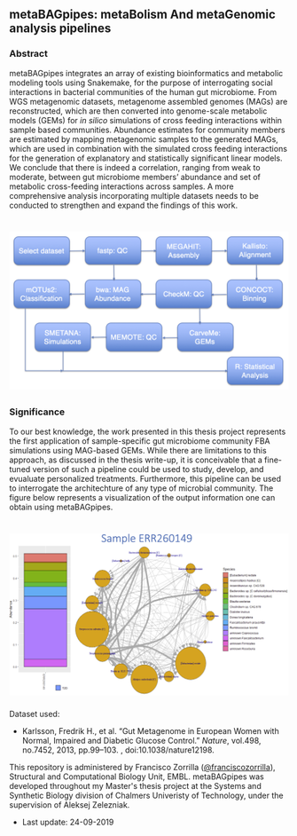 ## metaBAGpipes: metaBolism And metaGenomic analysis pipelines

### Abstract
metaBAGpipes integrates an array of existing bioinformatics and metabolic modeling tools using Snakemake, for the purpose of interrogating social interactions in bacterial communities of the human gut microbiome. From WGS metagenomic datasets, metagenome assembled genomes (MAGs) are reconstructed, which are then converted into genome-scale metabolic models (GEMs) for *in silico* simulations of cross feeding interactions within sample based communities. Abundance estimates for community members are estimated by mapping metagenomic samples to the generated MAGs, which are used in combination with the simulated cross feeding interactions for the generation of explanatory and statistically significant linear models. We conclude that there is indeed a correlation, ranging from weak to moderate, between gut microbiome members’ abundance and set of metabolic cross-feeding interactions across samples. A more comprehensive analysis incorporating multiple datasets needs to be conducted to strengthen and expand the findings of this work.

# ![pipemap_v0.1.png](pipemap_v0.1.png)

### Significance

To our best knowledge, the work presented in this thesis project represents the first application of sample-specific gut microbiome community FBA simulations using MAG-based GEMs. While there are limitations to this approach, as discussed in the thesis write-up, it is conceivable that a fine-tuned version of such a pipeline could be used to study, develop, and evualuate personalized  treatments. Furthermore, this pipeline can be used to interrogate the architechture of any type of microbial community. The figure below represents a visualization of the output information one can obtain using metaBAGpipes. 

# ![ERR260149.png](ERR260149.png)

Dataset used:
  * Karlsson, Fredrik H., et al. “Gut Metagenome in European Women with Normal, Impaired and Diabetic Glucose Control.” *Nature*, vol.498, no.7452, 2013, pp.99–103. , doi:10.1038/nature12198.

This repository is administered by Francisco Zorrilla ([@franciscozorrilla](https://github.com/franciscozorrilla/)), Structural and Computational Biology Unit, EMBL. metaBAGpipes was developed throughout my Master's thesis project at the Systems and Synthetic Biology division of Chalmers Univeristy of Technology, under the supervision of Aleksej Zelezniak.

  * Last update: 24-09-2019
